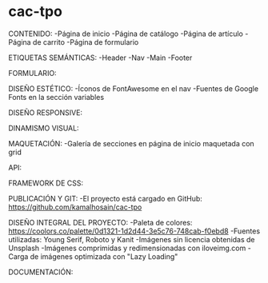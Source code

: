 # cac-tpo

CONTENIDO:
    -Página de inicio
    -Página de catálogo
    -Página de artículo
    -Página de carrito
    -Página de formulario

ETIQUETAS SEMÁNTICAS:
    -Header
    -Nav
    -Main
    -Footer

FORMULARIO:

DISEÑO ESTÉTICO:
    -Íconos de FontAwesome en el nav
    -Fuentes de Google Fonts en la sección variables

DISEÑO RESPONSIVE:

DINAMISMO VISUAL:

MAQUETACIÓN:
    -Galería de secciones en página de inicio maquetada con grid

API:

FRAMEWORK DE CSS:

PUBLICACIÓN Y GIT:
    -El proyecto está cargado en GitHub: https://github.com/kamalhosain/cac-tpo

DISEÑO INTEGRAL DEL PROYECTO:
    -Paleta de colores: https://coolors.co/palette/0d1321-1d2d44-3e5c76-748cab-f0ebd8
    -Fuentes utilizadas: Young Serif, Roboto y Kanit
    -Imágenes sin licencia obtenidas de Unsplash
    -Imágenes comprimidas y redimensionadas con iloveimg.com
    -Carga de imágenes optimizada con "Lazy Loading"

DOCUMENTACIÓN: